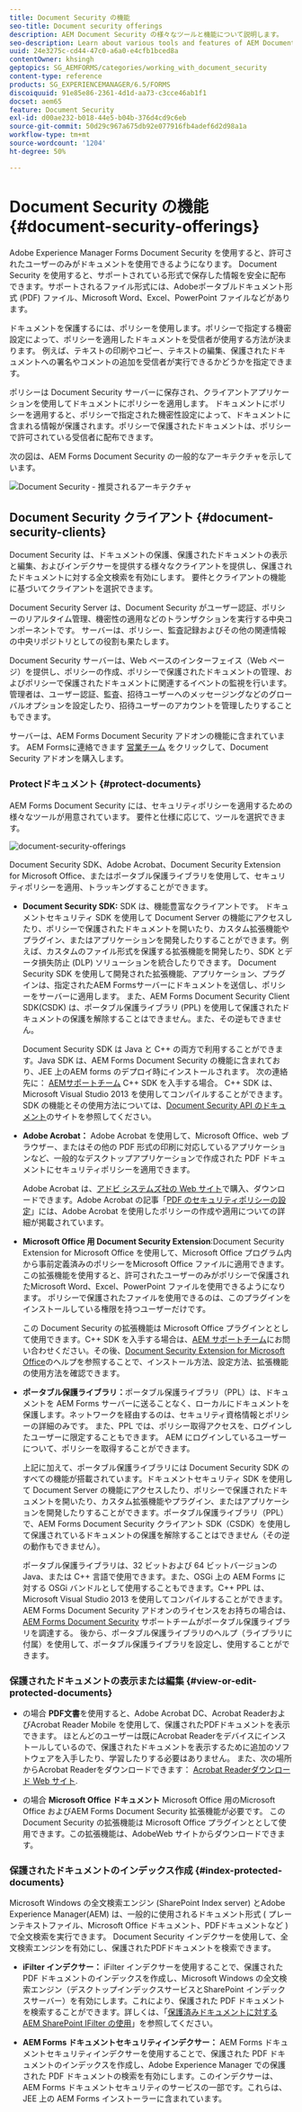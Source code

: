 ```yaml
---
title: Document Security の機能
seo-title: Document security offerings
description: AEM Document Security の様々なツールと機能について説明します。
seo-description: Learn about various tools and features of AEM Document Security
uuid: 24e3275c-cd44-47c0-a6a0-e4cfb1bced8a
contentOwner: khsingh
geptopics: SG_AEMFORMS/categories/working_with_document_security
content-type: reference
products: SG_EXPERIENCEMANAGER/6.5/FORMS
discoiquuid: 91e85e86-2361-4d1d-aa73-c3cce46ab1f1
docset: aem65
feature: Document Security
exl-id: d00ae232-b018-44e5-b04b-376d4cd9c6eb
source-git-commit: 50d29c967a675db92e077916fb4adef6d2d98a1a
workflow-type: tm+mt
source-wordcount: '1204'
ht-degree: 50%

---
```


# Document Security の機能{#document-security-offerings}

Adobe Experience Manager Forms Document Security を使用すると、許可されたユーザーのみがドキュメントを使用できるようになります。 Document Security を使用すると、サポートされている形式で保存した情報を安全に配布できます。サポートされるファイル形式には、Adobeポータブルドキュメント形式 (PDF) ファイル、Microsoft Word、Excel、PowerPoint ファイルなどがあります。

ドキュメントを保護するには、ポリシーを使用します。ポリシーで指定する機密設定によって、ポリシーを適用したドキュメントを受信者が使用する方法が決まります。 例えば、テキストの印刷やコピー、テキストの編集、保護されたドキュメントへの署名やコメントの追加を受信者が実行できるかどうかを指定できます。

ポリシーは Document Security サーバーに保存され、クライアントアプリケーションを使用してドキュメントにポリシーを適用します。 ドキュメントにポリシーを適用すると、ポリシーで指定された機密性設定によって、ドキュメントに含まれる情報が保護されます。ポリシーで保護されたドキュメントは、ポリシーで許可されている受信者に配布できます。

次の図は、AEM Forms Document Security の一般的なアーキテクチャを示しています。

![Document Security - 推奨されるアーキテクチャ](do-not-localize/document_security_architecture.png)

## Document Security クライアント {#document-security-clients}

Document Security は、ドキュメントの保護、保護されたドキュメントの表示と編集、およびインデクサーを提供する様々なクライアントを提供し、保護されたドキュメントに対する全文検索を有効にします。 要件とクライアントの機能に基づいてクライアントを選択できます。

Document Security Server は、Document Security がユーザー認証、ポリシーのリアルタイム管理、機密性の適用などのトランザクションを実行する中央コンポーネントです。 サーバーは、ポリシー、監査記録およびその他の関連情報の中央リポジトリとしての役割も果たします。

Document Security サーバーは、Web ベースのインターフェイス（Web ページ）を提供し、ポリシーの作成、ポリシーで保護されたドキュメントの管理、およびポリシーで保護されたドキュメントに関連するイベントの監視を行います。 管理者は、ユーザー認証、監査、招待ユーザーへのメッセージングなどのグローバルオプションを設定したり、招待ユーザーのアカウントを管理したりすることもできます。

サーバーは、AEM Forms Document Security アドオンの機能に含まれています。 AEM Formsに連絡できます [営業チーム](https://www.adobe.com/jp/products/request-consultation/marketing-cloud.html?s_osc=70114000002JNwKAAW&amp;s_iid=70114000002JHs3AAG) をクリックして、Document Security アドオンを購入します。

### Protectドキュメント {#protect-documents}

AEM Forms Document Security には、セキュリティポリシーを適用するための様々なツールが用意されています。 要件と仕様に応じて、ツールを選択できます。

![document-security-offerings](assets/document-security-offerings.png)

Document Security SDK、Adobe Acrobat、Document Security Extension for Microsoft Office、またはポータブル保護ライブラリを使用して、セキュリティポリシーを適用、トラッキングすることができます。

* **Document Security SDK:** SDK は、機能豊富なクライアントです。 ドキュメントセキュリティ SDK を使用して Document Server の機能にアクセスしたり、ポリシーで保護されたドキュメントを開いたり、カスタム拡張機能やプラグイン、またはアプリケーションを開発したりすることができます。例えば、カスタムのファイル形式を保護する拡張機能を開発したり、SDK とデータ損失防止 (DLP) ソリューションを統合したりできます。 Document Security SDK を使用して開発された拡張機能、アプリケーション、プラグインは、指定されたAEM Formsサーバーにドキュメントを送信し、ポリシーをサーバーに適用します。 また、AEM Forms Document Security Client SDK(CSDK) は、ポータブル保護ライブラリ (PPL) を使用して保護されたドキュメントの保護を解除することはできません。また、その逆もできません。

  Document Security SDK は Java と C++ の両方で利用することができます。Java SDK は、AEM Forms Document Security の機能に含まれており、JEE 上のAEM forms のデプロイ時にインストールされます。 次の連絡先に： [AEMサポートチーム](https://helpx.adobe.com/jp/marketing-cloud/contact-support.html) C++ SDK を入手する場合。 C++ SDK は、Microsoft Visual Studio 2013 を使用してコンパイルすることができます。 SDK の機能とその使用方法については、[Document Security API のドキュメント](https://help.adobe.com/ja_JP/livecycle/11.0/Services/WS92d06802c76abadb76c48dfe12dbeb3e281-7ff0.2.html)のサイトを参照してください。 

* **Adobe Acrobat：** Adobe Acrobat を使用して、Microsoft Office、web ブラウザー、またはその他の PDF 形式の印刷に対応しているアプリケーションなど、一般的なデスクトップアプリケーションで作成された PDF ドキュメントにセキュリティポリシーを適用できます。

  Adobe Acrobat は、[アドビ システムズ社の Web サイト](https://acrobat.adobe.com/us/en/free-trial-download.html)で購入、ダウンロードできます。Adobe Acrobat の記事「[PDF のセキュリティポリシーの設定](https://helpx.adobe.com/acrobat/using/setting-security-policies-pdfs.html)」には、Adobe Acrobat を使用したポリシーの作成や適用についての詳細が掲載されています。 

* **Microsoft Office 用 Document Security Extension**:Document Security Extension for Microsoft Office を使用して、Microsoft Office プログラム内から事前定義済みのポリシーをMicrosoft Office ファイルに適用できます。 この拡張機能を使用すると、許可されたユーザーのみがポリシーで保護されたMicrosoft Word、Excel、PowerPoint ファイルを使用できるようになります。 ポリシーで保護されたファイルを使用できるのは、このプラグインをインストールしている権限を持つユーザーだけです。

  この Document Security の拡張機能は Microsoft Office プラグインととして使用できます。C++ SDK を入手する場合は、[AEM サポートチーム](https://helpx.adobe.com/jp/marketing-cloud/contact-support.html)にお問い合わせください。その後、[Document Security Extension for Microsoft Office](https://helpx.adobe.com/jp/aem-forms/aem-document-security/aem-document-security-extension-help.html)のヘルプを参照することで、インストール方法、設定方法、拡張機能の使用方法を確認できます。

* **ポータブル保護ライブラリ：**&#x200B;ポータブル保護ライブラリ（PPL）は、ドキュメントを AEM Forms サーバーに送ることなく、ローカルにドキュメントを保護します。ネットワークを経由するのは、セキュリティ資格情報とポリシーの詳細のみです。 また、PPL では、ポリシー取得アクセスを、ログインしたユーザーに限定することもできます。 AEM にログインしているユーザーについて、ポリシーを取得することができます。

  上記に加えて、ポータブル保護ライブラリには Document Security SDK のすべての機能が搭載されています。ドキュメントセキュリティ SDK を使用して Document Server の機能にアクセスしたり、ポリシーで保護されたドキュメントを開いたり、カスタム拡張機能やプラグイン、またはアプリケーションを開発したりすることができます。ポータブル保護ライブラリ（PPL）で、AEM Forms Document Security クライアント SDK（CSDK）を使用して保護されているドキュメントの保護を解除することはできません（その逆の動作もできません）。

  ポータブル保護ライブラリは、32 ビットおよび 64 ビットバージョンの Java、または C++ 言語で使用できます。また、OSGi 上の AEM Forms に対する OSGi バンドルとして使用することもできます。C++ PPL は、Microsoft Visual Studio 2013 を使用してコンパイルすることができます。AEM Forms Document Security アドオンのライセンスをお持ちの場合は、 [AEM Forms Document Security](https://helpx.adobe.com/jp/marketing-cloud/contact-support.html) サポートチームがポータブル保護ライブラリを調達する。 後から、ポータブル保護ライブラリのヘルプ（ライブラリに付属）を使用して、ポータブル保護ライブラリを設定し、使用することができます。

### 保護されたドキュメントの表示または編集 {#view-or-edit-protected-documents}

* の場合 **PDF文書**&#x200B;を使用すると、Adobe Acrobat DC、Acrobat ReaderおよびAcrobat Reader Mobile を使用して、保護されたPDFドキュメントを表示できます。 ほとんどのユーザーは既にAcrobat Readerをデバイスにインストールしているので、保護されたドキュメントを表示するために追加のソフトウェアを入手したり、学習したりする必要はありません。 また、次の場所からAcrobat Readerをダウンロードできます： [Acrobat Readerダウンロード Web サイト](https://get.adobe.com/jp/reader/).

* の場合 **Microsoft Office ドキュメント** Microsoft Office 用のMicrosoft Office およびAEM Forms Document Security 拡張機能が必要です。 この Document Security の拡張機能は Microsoft Office プラグインととして使用できます。この拡張機能は、AdobeWeb サイトからダウンロードできます。

### 保護されたドキュメントのインデックス作成 {#index-protected-documents}

Microsoft Windows の全文検索エンジン (SharePoint Index server) とAdobe Experience Manager(AEM) は、一般的に使用されるドキュメント形式 ( プレーンテキストファイル、Microsoft Office ドキュメント、PDFドキュメントなど ) で全文検索を実行できます。 Document Security インデクサーを使用して、全文検索エンジンを有効にし、保護されたPDFドキュメントを検索できます。

* **iFilter インデクサー：** iFilter インデクサーを使用することで、保護された PDF ドキュメントのインデックスを作成し、Microsoft Windows の全文検索エンジン（デスクトップインデックスサービスとSharePoint インデックスサーバー）を有効にします。これにより、保護された PDF ドキュメントを検索することができます。詳しくは、「[保護済みドキュメントに対する AEM SharePoint IFilter の使用](assets/sharepoint-ifilter-doc-security.pdf)」を参照してください。 

* **AEM Forms ドキュメントセキュリティインデクサー：** AEM Forms ドキュメントセキュリティインデクサーを使用することで、保護された PDF ドキュメントのインデックスを作成し、Adobe Experience Manager での保護された PDF ドキュメントの検索を有効にします。このインデクサーは、AEM Forms ドキュメントセキュリティのサービスの一部です。これらは、JEE 上の AEM Forms インストーラーに含まれています。
